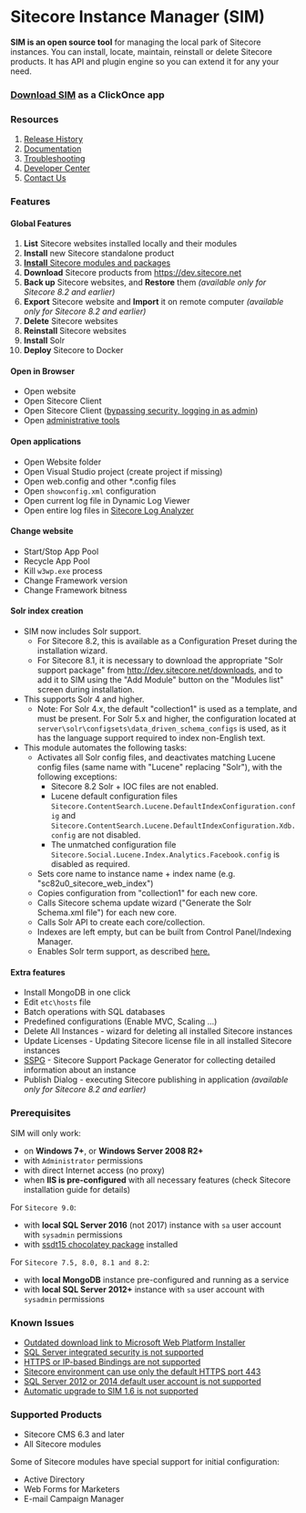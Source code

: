 # Sitecore Instance Manager (SIM)

**SIM is an open source tool** for managing the local park of Sitecore instances. You can install, locate, maintain, reinstall or delete Sitecore products. It has API and plugin engine so you can extend it for any your need. 

### [Download SIM](http://dl.sitecore.net/updater/sim/v2) as a ClickOnce app

### Resources

1. [Release History](https://github.com/Sitecore/Sitecore-Instance-Manager/wiki/Releases)
2. [Documentation](https://github.com/Sitecore/Sitecore-Instance-Manager/wiki/Documentation)
3. [Troubleshooting](https://github.com/Sitecore/Sitecore-Instance-Manager/wiki/Troubleshooting)
4. [Developer Center](https://github.com/Sitecore/Sitecore-Instance-Manager/wiki/API)
5. [Contact Us](https://github.com/Sitecore/Sitecore-Instance-Manager/wiki/Support)

### Features

#### Global Features

1. **List** Sitecore websites installed locally and their modules
2. **Install** new Sitecore standalone product
3. [**Install** Sitecore modules and packages](https://github.com/Sitecore/Sitecore-Instance-Manager/wiki/Install-packages)
4. **Download** Sitecore products from https://dev.sitecore.net
5. **Back up** Sitecore websites, and **Restore** them *(available only for Sitecore 8.2 and earlier)*
6. **Export** Sitecore website and **Import** it on remote computer *(available only for Sitecore 8.2 and earlier)*
7. **Delete** Sitecore websites
8. **Reinstall** Sitecore websites
9. **Install** Solr
10. **Deploy** Sitecore to Docker

#### Open in Browser

* Open website 
* Open Sitecore Client 
* Open Sitecore Client ([bypassing security, logging in as admin](https://github.com/Sitecore/Sitecore-Instance-Manager/wiki/Log-in-admin))
* Open [administrative tools](https://doc.sitecore.com/en/developers/101/platform-administration-and-architecture/enable-and-disable-an-administrative-tool.html)

#### Open applications

* Open Website folder
* Open Visual Studio project (create project if missing)
* Open web.config and other *.config files
* Open `showconfig.xml` configuration
* Open current log file in Dynamic Log Viewer
* Open entire log files in [Sitecore Log Analyzer](http://dl.sitecore.net/updater/scla)

#### Change website

* Start/Stop App Pool
* Recycle App Pool
* Kill `w3wp.exe` process
* Change Framework version
* Change Framework bitness

#### Solr index creation

* SIM now includes Solr support.
  * For Sitecore 8.2, this is available as a Configuration Preset during the installation wizard. 
  * For Sitecore 8.1, it is necessary to download the appropriate "Solr support package" from http://dev.sitecore.net/downloads, and to add it to SIM using the "Add Module" button on the "Modules list" screen during installation.
* This supports Solr 4 and higher. 
  * Note: For Solr 4.x, the default "collection1" is used as a template, and must be present. For Solr 5.x and higher, the configuration located
   at `server\solr\configsets\data_driven_schema_configs` is used, as it has the language support required to index non-English text.
* This module automates the following tasks:
    * Activates all Solr config files, and deactivates matching Lucene config files (same name with "Lucene" replacing "Solr"), with the following exceptions:
      * Sitecore 8.2 Solr + IOC files are not enabled.
      * Lucene default configuration files `Sitecore.ContentSearch.Lucene.DefaultIndexConfiguration.config` and `Sitecore.ContentSearch.Lucene.DefaultIndexConfiguration.Xdb.config` are not disabled.
      * The unmatched configuration file `Sitecore.Social.Lucene.Index.Analytics.Facebook.config` is disabled as required.
    * Sets core name to instance name + index name (e.g. "sc82u0_sitecore_web_index")
    * Copies configuration from "collection1" for each new core.
    * Calls Sitecore schema update wizard ("Generate the Solr Schema.xml file") for each new core.
    * Calls Solr API to create each core/collection.
    * Indexes are left empty, but can be built from Control Panel/Indexing Manager.
    * Enables Solr term support, as described [here.](https://doc.sitecore.net/sitecore_experience_platform/80/setting_up__maintaining/search_and_indexing/walkthrough_setting_up_solr#_Toc399318998)


#### Extra features

* Install MongoDB in one click
* Edit `etc\hosts` file
* Batch operations with SQL databases
* Predefined configurations (Enable MVC, Scaling ...)
* Delete All Instances - wizard for deleting all installed Sitecore instances
* Update Licenses - Updating Sitecore license file in all installed Sitecore instances
* [SSPG](https://dl.sitecore.net/updater/sspg) - Sitecore Support Package Generator for collecting detailed information about an instance
* Publish Dialog - executing Sitecore publishing in application *(available only for Sitecore 8.2 and earlier)*

### Prerequisites

SIM will only work: 

* on **Windows 7+**, or **Windows Server 2008 R2+** 
* with `Administrator` permissions
* with direct Internet access (no proxy)
* when **IIS is pre-configured** with all necessary features (check Sitecore installation guide for details)

For `Sitecore 9.0`:
* with **local SQL Server 2016** (not 2017) instance with `sa` user account with `sysadmin` permissions
* with [ssdt15 chocolatey package](https://chocolatey.org/packages/ssdt15) installed 

For `Sitecore 7.5, 8.0, 8.1 and 8.2`:  
* with **local MongoDB** instance pre-configured and running as a service
* with **local SQL Server 2012+** instance with `sa` user account with `sysadmin` permissions

### Known Issues

* [Outdated download link to Microsoft Web Platform Installer](https://github.com/Sitecore/Sitecore-Instance-Manager/wiki/Known-Issue-Outdated-Download-Link-to-Microsoft-Web-Platform-Installer)
* [SQL Server integrated security is not supported](https://github.com/Sitecore/Sitecore-Instance-Manager/wiki/Known-Issue-Integrated-Security)
* [HTTPS or IP-based Bindings are not supported](https://github.com/Sitecore/Sitecore-Instance-Manager/wiki/Known-Issue-IP-Bindings)
* [Sitecore environment can use only the default HTTPS port 443](https://github.com/Sitecore/Sitecore-Instance-Manager/wiki/Known-Issue-Sitecore-Uses-Only-Default-HTTPS-port)
* [SQL Server 2012 or 2014 default user account is not supported](https://github.com/Sitecore/Sitecore-Instance-Manager/wiki/Known-Issue-Sql-Server-Default-Account)
* [Automatic upgrade to SIM 1.6 is not supported](https://github.com/Sitecore/Sitecore-Instance-Manager/wiki/Known-Issue-Upgrade-to-SIM-1.6)

### Supported Products

* Sitecore CMS 6.3 and later
* All Sitecore modules 

Some of Sitecore modules have special support for initial configuration:

* Active Directory 
* Web Forms for Marketers 
* E-mail Campaign Manager 
